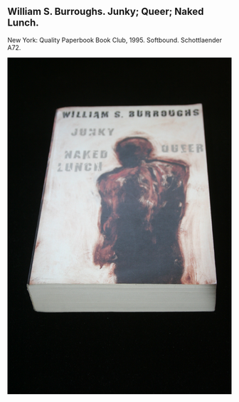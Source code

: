 ## William S. Burroughs. Junky; Queer; Naked Lunch.

New York: Quality Paperbook Book Club, 1995. Softbound. Schottlaender A72.

![Junky; Queer; Naked Lunch](../assets/images/junky-queer-naked-lunch-1.jpg)
